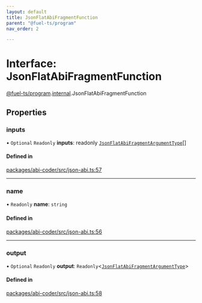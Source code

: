```yaml
---
layout: default
title: JsonFlatAbiFragmentFunction
parent: "@fuel-ts/program"
nav_order: 2

---
```


# Interface: JsonFlatAbiFragmentFunction

[@fuel-ts/program](../index.md).[internal](../namespaces/internal.md).JsonFlatAbiFragmentFunction

## Properties

### inputs

• `Optional` `Readonly` **inputs**: readonly [`JsonFlatAbiFragmentArgumentType`](internal-JsonFlatAbiFragmentArgumentType.md)[]

#### Defined in

[packages/abi-coder/src/json-abi.ts:57](https://github.com/FuelLabs/fuels-ts/blob/master/packages/abi-coder/src/json-abi.ts#L57)

___

### name

• `Readonly` **name**: `string`

#### Defined in

[packages/abi-coder/src/json-abi.ts:56](https://github.com/FuelLabs/fuels-ts/blob/master/packages/abi-coder/src/json-abi.ts#L56)

___

### output

• `Optional` `Readonly` **output**: `Readonly`<[`JsonFlatAbiFragmentArgumentType`](internal-JsonFlatAbiFragmentArgumentType.md)\>

#### Defined in

[packages/abi-coder/src/json-abi.ts:58](https://github.com/FuelLabs/fuels-ts/blob/master/packages/abi-coder/src/json-abi.ts#L58)
